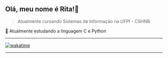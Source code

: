 ## Olá, meu nome é <strong>Rita!</strong>👋

> Atualmente cursando Sistemas de Informação na UFPI - CSHNB

🔭 Atualmente estudando a linguagem C e Python

----

[![wakatime](https://wakatime.com/badge/user/018b67d0-d93a-48df-bb09-669a7fb0408b.svg)](https://wakatime.com/@018b67d0-d93a-48df-bb09-669a7fb0408b)



---

